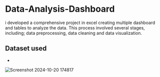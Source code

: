 # Data-Analysis-Dashboard
i developed a comprehensive project in excel creating multiple dashboard and tables to analyze the data. This process involved several stages, including; data preprocessing, data cleaning and data visualization.

## Dataset used 
- 


![Screenshot 2024-10-20 174817](https://github.com/user-attachments/assets/7a05a207-ef79-460a-856c-831d13c33413)
